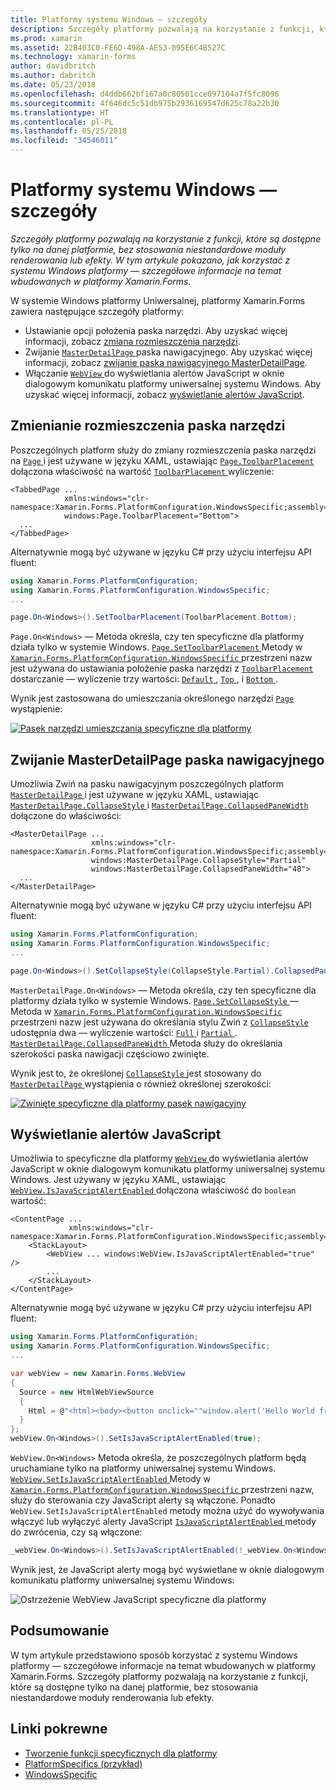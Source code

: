 ```yaml
---
title: Platformy systemu Windows — szczegóły
description: Szczegóły platformy pozwalają na korzystanie z funkcji, które są dostępne tylko na danej platformie, bez stosowania niestandardowe moduły renderowania lub efekty. W tym artykule pokazano, jak korzystać z systemu Windows platformy — szczegółowe informacje na temat wbudowanych w platformy Xamarin.Forms.
ms.prod: xamarin
ms.assetid: 22B403C0-FE6D-498A-AE53-095E6C4B527C
ms.technology: xamarin-forms
author: davidbritch
ms.author: dabritch
ms.date: 05/23/2018
ms.openlocfilehash: d4ddb662bf167a0c80561cce097104a7f5fc8096
ms.sourcegitcommit: 4f646dc5c51db975b2936169547d625c78a22b30
ms.translationtype: HT
ms.contentlocale: pl-PL
ms.lasthandoff: 05/25/2018
ms.locfileid: "34546011"
---
```

# <a name="windows-platform-specifics"></a>Platformy systemu Windows — szczegóły

_Szczegóły platformy pozwalają na korzystanie z funkcji, które są dostępne tylko na danej platformie, bez stosowania niestandardowe moduły renderowania lub efekty. W tym artykule pokazano, jak korzystać z systemu Windows platformy — szczegółowe informacje na temat wbudowanych w platformy Xamarin.Forms._

W systemie Windows platformy Uniwersalnej, platformy Xamarin.Forms zawiera następujące szczegóły platformy:

- Ustawianie opcji położenia paska narzędzi. Aby uzyskać więcej informacji, zobacz [zmiana rozmieszczenia narzędzi](#toolbar_placement).
- Zwijanie [ `MasterDetailPage` ](https://developer.xamarin.com/api/type/Xamarin.Forms.MasterDetailPage/) paska nawigacyjnego. Aby uzyskać więcej informacji, zobacz [zwijanie paska nawigacyjnego MasterDetailPage](#collapsable_navigation_bar).
- Włączanie [ `WebView` ](xref:Xamarin.Forms.WebView) do wyświetlania alertów JavaScript w oknie dialogowym komunikatu platformy uniwersalnej systemu Windows. Aby uzyskać więcej informacji, zobacz [wyświetlanie alertów JavaScript](#webview-javascript-alert).

<a name="toolbar_placement" />

## <a name="changing-the-toolbar-placement"></a>Zmienianie rozmieszczenia paska narzędzi

Poszczególnych platform służy do zmiany rozmieszczenia paska narzędzi na [ `Page` ](https://developer.xamarin.com/api/type/Xamarin.Forms.Page/)i jest używane w języku XAML, ustawiając [ `Page.ToolbarPlacement` ](https://developer.xamarin.com/api/field/Xamarin.Forms.PlatformConfiguration.WindowsSpecific.Page.ToolbarPlacementProperty/) dołączona właściwość na wartość [ `ToolbarPlacement` ](https://developer.xamarin.com/api/type/Xamarin.Forms.PlatformConfiguration.WindowsSpecific.ToolbarPlacement/) wyliczenie:

```xaml
<TabbedPage ...
            xmlns:windows="clr-namespace:Xamarin.Forms.PlatformConfiguration.WindowsSpecific;assembly=Xamarin.Forms.Core"
            windows:Page.ToolbarPlacement="Bottom">
  ...
</TabbedPage>
```

Alternatywnie mogą być używane w języku C# przy użyciu interfejsu API fluent:

```csharp
using Xamarin.Forms.PlatformConfiguration;
using Xamarin.Forms.PlatformConfiguration.WindowsSpecific;
...

page.On<Windows>().SetToolbarPlacement(ToolbarPlacement.Bottom);
```

`Page.On<Windows>` — Metoda określa, czy ten specyficzne dla platformy działa tylko w systemie Windows. [ `Page.SetToolbarPlacement` ](https://developer.xamarin.com/api/member/Xamarin.Forms.PlatformConfiguration.WindowsSpecific.Page.SetToolbarPlacement/p/Xamarin.Forms.IPlatformElementConfiguration{Xamarin.Forms.PlatformConfiguration.Windows,Xamarin.Forms.Page}/Xamarin.Forms.PlatformConfiguration.WindowsSpecific.ToolbarPlacement/) Metody w [ `Xamarin.Forms.PlatformConfiguration.WindowsSpecific` ](https://developer.xamarin.com/api/namespace/Xamarin.Forms.PlatformConfiguration.WindowsSpecific/) przestrzeni nazw jest używana do ustawiania położenie paska narzędzi z [ `ToolbarPlacement` ](https://developer.xamarin.com/api/type/Xamarin.Forms.PlatformConfiguration.WindowsSpecific.ToolbarPlacement/) dostarczanie — wyliczenie trzy wartości: [ `Default` ](https://developer.xamarin.com/api/field/Xamarin.Forms.PlatformConfiguration.WindowsSpecific.ToolbarPlacement.Default/), [ `Top` ](https://developer.xamarin.com/api/field/Xamarin.Forms.PlatformConfiguration.WindowsSpecific.ToolbarPlacement.Top/), i [ `Bottom` ](https://developer.xamarin.com/api/field/Xamarin.Forms.PlatformConfiguration.WindowsSpecific.ToolbarPlacement.Bottom/).

Wynik jest zastosowana do umieszczania określonego narzędzi [ `Page` ](https://developer.xamarin.com/api/type/Xamarin.Forms.Page/) wystąpienie:

[![](windows-images/toolbar-placement.png "Pasek narzędzi umieszczania specyficzne dla platformy")](windows-images/toolbar-placement-large.png#lightbox "narzędzi umieszczania specyficzne dla platformy")

<a name="collapsable_navigation_bar" />

## <a name="collapsing-a-masterdetailpage-navigation-bar"></a>Zwijanie MasterDetailPage paska nawigacyjnego

Umożliwia Zwiń na pasku nawigacyjnym poszczególnych platform [ `MasterDetailPage` ](https://developer.xamarin.com/api/type/Xamarin.Forms.MasterDetailPage/)i jest używane w języku XAML, ustawiając [ `MasterDetailPage.CollapseStyle` ](https://developer.xamarin.com/api/field/Xamarin.Forms.PlatformConfiguration.WindowsSpecific.MasterDetailPage.CollapseStyleProperty/) i [ `MasterDetailPage.CollapsedPaneWidth` ](https://developer.xamarin.com/api/field/Xamarin.Forms.PlatformConfiguration.WindowsSpecific.MasterDetailPage.CollapsedPaneWidthProperty/)dołączone do właściwości:

```xaml
<MasterDetailPage ...
                  xmlns:windows="clr-namespace:Xamarin.Forms.PlatformConfiguration.WindowsSpecific;assembly=Xamarin.Forms.Core"
                  windows:MasterDetailPage.CollapseStyle="Partial"
                  windows:MasterDetailPage.CollapsedPaneWidth="48">
  ...
</MasterDetailPage>

```

Alternatywnie mogą być używane w języku C# przy użyciu interfejsu API fluent:

```csharp
using Xamarin.Forms.PlatformConfiguration;
using Xamarin.Forms.PlatformConfiguration.WindowsSpecific;
...

page.On<Windows>().SetCollapseStyle(CollapseStyle.Partial).CollapsedPaneWidth(148);
```

`MasterDetailPage.On<Windows>` — Metoda określa, czy ten specyficzne dla platformy działa tylko w systemie Windows. [ `Page.SetCollapseStyle` ](https://developer.xamarin.com/api/member/Xamarin.Forms.PlatformConfiguration.WindowsSpecific.MasterDetailPage.SetCollapseStyle/p/Xamarin.Forms.IPlatformElementConfiguration{Xamarin.Forms.PlatformConfiguration.Windows,Xamarin.Forms.MasterDetailPage}/Xamarin.Forms.PlatformConfiguration.WindowsSpecific.CollapseStyle/) — Metoda w [ `Xamarin.Forms.PlatformConfiguration.WindowsSpecific` ](https://developer.xamarin.com/api/namespace/Xamarin.Forms.PlatformConfiguration.WindowsSpecific/) przestrzeni nazw jest używana do określania stylu Zwiń z [ `CollapseStyle` ](https://developer.xamarin.com/api/type/Xamarin.Forms.PlatformConfiguration.WindowsSpecific.CollapseStyle/) udostępnia dwa — wyliczenie wartości: [ `Full` ](https://developer.xamarin.com/api/field/Xamarin.Forms.PlatformConfiguration.WindowsSpecific.CollapseStyle.Full/) i [ `Partial` ](https://developer.xamarin.com/api/field/Xamarin.Forms.PlatformConfiguration.WindowsSpecific.CollapseStyle.Partial/). [ `MasterDetailPage.CollapsedPaneWidth` ](https://developer.xamarin.com/api/member/Xamarin.Forms.PlatformConfiguration.WindowsSpecific.MasterDetailPage.CollapsedPaneWidth/p/Xamarin.Forms.IPlatformElementConfiguration{Xamarin.Forms.PlatformConfiguration.Windows,Xamarin.Forms.MasterDetailPage}/System.Double/) Metoda służy do określania szerokości paska nawigacji częściowo zwinięte.

Wynik jest to, że określonej [ `CollapseStyle` ](https://developer.xamarin.com/api/type/Xamarin.Forms.PlatformConfiguration.WindowsSpecific.CollapseStyle/) jest stosowany do [ `MasterDetailPage` ](https://developer.xamarin.com/api/type/Xamarin.Forms.MasterDetailPage/) wystąpienia o również określonej szerokości:

[![](windows-images/collapsed-navigation-bar.png "Zwinięte specyficzne dla platformy pasek nawigacyjny")](windows-images/collapsed-navigation-bar-large.png#lightbox "zwinięte specyficzne dla platformy paska nawigacyjnego")

<a name="webview-javascript-alert" />

## <a name="displaying-javascript-alerts"></a>Wyświetlanie alertów JavaScript

Umożliwia to specyficzne dla platformy [ `WebView` ](xref:Xamarin.Forms.WebView) do wyświetlania alertów JavaScript w oknie dialogowym komunikatu platformy uniwersalnej systemu Windows. Jest używany w języku XAML, ustawiając [ `WebView.IsJavaScriptAlertEnabled` ](xref:Xamarin.Forms.PlatformConfiguration.WindowsSpecific.WebView.IsJavaScriptAlertEnabledProperty) dołączona właściwość do `boolean` wartość:

```xaml
<ContentPage ...
             xmlns:windows="clr-namespace:Xamarin.Forms.PlatformConfiguration.WindowsSpecific;assembly=Xamarin.Forms.Core">
    <StackLayout>
        <WebView ... windows:WebView.IsJavaScriptAlertEnabled="true" />
        ...
    </StackLayout>
</ContentPage>
```

Alternatywnie mogą być używane w języku C# przy użyciu interfejsu API fluent:

```csharp
using Xamarin.Forms.PlatformConfiguration;
using Xamarin.Forms.PlatformConfiguration.WindowsSpecific;
...

var webView = new Xamarin.Forms.WebView
{
  Source = new HtmlWebViewSource
  {
    Html = @"<html><body><button onclick=""window.alert('Hello World from JavaScript');"">Click Me</button></body></html>"
  }
};
webView.On<Windows>().SetIsJavaScriptAlertEnabled(true);
```

`WebView.On<Windows>` Metoda określa, że poszczególnych platform będą uruchamiane tylko na platformy uniwersalnej systemu Windows. [ `WebView.SetIsJavaScriptAlertEnabled` ](xref:Xamarin.Forms.PlatformConfiguration.WindowsSpecific.WebView.SetIsJavaScriptAlertEnabled(Xamarin.Forms.IPlatformElementConfiguration{Xamarin.Forms.PlatformConfiguration.Windows,Xamarin.Forms.WebView},System.Boolean)) Metody w [ `Xamarin.Forms.PlatformConfiguration.WindowsSpecific` ](xref:Xamarin.Forms.PlatformConfiguration.WindowsSpecific) przestrzeni nazw, służy do sterowania czy JavaScript alerty są włączone. Ponadto `WebView.SetIsJavaScriptAlertEnabled` metody można użyć do wywoływania włączyć lub wyłączyć alerty JavaScript [ `IsJavaScriptAlertEnabled` ](xref:Xamarin.Forms.PlatformConfiguration.WindowsSpecific.WebView.IsJavaScriptAlertEnabled*) metody do zwrócenia, czy są włączone:

```csharp
_webView.On<Windows>().SetIsJavaScriptAlertEnabled(!_webView.On<Windows>().IsJavaScriptAlertEnabled());
```

Wynik jest, że JavaScript alerty mogą być wyświetlane w oknie dialogowym komunikatu platformy uniwersalnej systemu Windows:

![Ostrzeżenie WebView JavaScript specyficzne dla platformy](windows-images/webview-javascript-alert.png "alert WebView JavaScript specyficzne dla platformy")

## <a name="summary"></a>Podsumowanie

W tym artykule przedstawiono sposób korzystać z systemu Windows platformy — szczegółowe informacje na temat wbudowanych w platformy Xamarin.Forms. Szczegóły platformy pozwalają na korzystanie z funkcji, które są dostępne tylko na danej platformie, bez stosowania niestandardowe moduły renderowania lub efekty.

## <a name="related-links"></a>Linki pokrewne

- [Tworzenie funkcji specyficznych dla platformy](~/xamarin-forms/platform/platform-specifics/creating.md)
- [PlatformSpecifics (przykład)](https://developer.xamarin.com/samples/xamarin-forms/userinterface/platformspecifics/)
- [WindowsSpecific](https://developer.xamarin.com/api/namespace/Xamarin.Forms.PlatformConfiguration.WindowsSpecific/)
